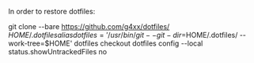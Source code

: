 In order to restore dotfiles:

git clone --bare https://github.com/g4xx/dotfiles/ $HOME/.dotfiles
alias dotfiles='/usr/bin/git --git-dir=$HOME/.dotfiles/ --work-tree=$HOME'
dotfiles checkout
dotfiles config --local status.showUntrackedFiles no
